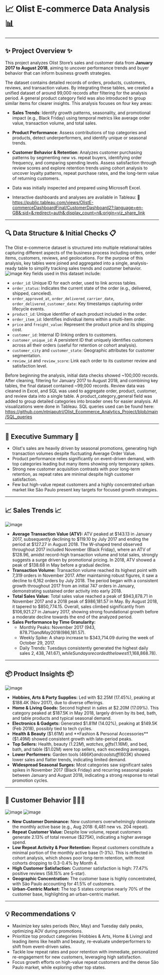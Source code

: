 # 📈 Olist E-commerce Data Analysis 📊

---

## ✨ Project Overview ✨

This project analyzes Olist Store’s sales and customer data from **January 2017 to August 2018**, aiming to uncover performance trends and buyer behavior that can inform business growth strategies.

The dataset contains detailed records of orders, products, customers, reviews, and transaction values. By integrating these tables, we created a unified dataset of around 99,000 records after filtering for the analysis period. A general product category field was also introduced to group similar items for clearer insights. This analysis focuses on four key areas:
* **Sales Trends**: Identify growth patterns, seasonality, and promotional impact (e.g., Black Friday) using temporal metrics like average order value, transaction volume, and total sales.
* **Product Performance**: Assess contributions of top categories and products, detect underperformers, and identify unique or seasonal trends.
* **Customer Behavior & Retention**: Analyzes customer purchasing patterns by segmenting new vs. repeat buyers, identifying order frequency, and comparing spending levels. Assess satisfaction through review scores and explore retention trends using cohort analysis to uncover loyalty patterns, repeat purchase rates, and the long-term value of returning customers.

* Data was initially inspected and prepared using Microsoft Excel.
* Interactive dashboards and analyses are available in Tableau: 🔗 https://public.tableau.com/views/OlistE-commerceDashboardFinal/CustomerDashboard2?:language=en-GB&:sid=&:redirect=auth&:display_count=n&:origin=viz_share_link

---

## 🔍 Data Structure & Initial Checks 📋

The Olist e-commerce dataset is structured into multiple relational tables capturing different aspects of the business process including orders, order items, customers, reviews, and geolocations. For the purpose of this analysis, key tables were joined and aggregated into a single, analysis-ready table to simplify tracking sales trends and customer behavior.
![image](https://github.com/user-attachments/assets/8aa2551b-d973-4daf-9602-1881825ae8e4)
Key fields used in this dataset include:

* `order_id`: Unique ID for each order, used to link across tables.
* `order_status`: Indicates the current state of the order (e.g., delivered, shipped, canceled).
* `order_approved_at`, `order_delivered_carrier_date`, `order_delivered_customer_date`: Key timestamps capturing order lifecycle events.
* `product_id`: Unique identifier of each product included in the order.
* `order_item_id`: Identifies individual items within a multi-item order.
* `price` and `freight_value`: Represent the product price and its shipping cost.
* `customer_id`: Internal ID linking orders to customers.
* `customer_unique_id`: A persistent ID that uniquely identifies customers across all their orders (useful for retention or cohort analysis).
* `customer_city` and `customer_state`: Geographic attributes for customer segmentation.
* `review_id` and `review_score`: Link each order to its customer review and satisfaction level.

Before beginning the analysis, initial data checks showed ~100,000 records. After cleaning, filtering for January 2017 to August 2018, and combining key tables, the final dataset contained ~99,000 records. Review data was cleaned in Excel, and SQL was used to aggregate order, product, customer, and review data into a single table. A product_category_general field was added to group detailed categories into broader ones for easier analysis. All visualizations were done in Tableau. SQL queries used can be found here: https://github.com/ntniaputri/Olist_Ecommerce_Analytics_Project/blob/main/SQL_queries

---

## 🌟 Executive Summary 🌟

* Olist's sales are heavily driven by seasonal promotions, generating high transaction volumes despite fluctuating Average Order Value.
* Product performance relies significantly on event-driven demand, with top categories leading but many items showing only temporary spikes.
* Strong new customer acquisition contrasts with poor long-term retention, as repeat rates are minimal despite high customer satisfaction.
* Few but high-value repeat customers and a highly concentrated urban market like São Paulo present key targets for focused growth strategies.

---

## 📈 Sales Trends 📈
![image](https://github.com/user-attachments/assets/383c3187-4e16-44c7-963d-b0c0473f2323)
* **Average Transaction Value (ATV):** ATV peaked at $143.13 in January 2017, subsequently declining to $119.10 by July 2017 and ending the period at $127.27 in August 2018. The W-shaped trend observed throughout 2017 included November (Black Friday), where an ATV of $128.96, amidst record-high transaction volume and total sales, strongly suggests a surge driven by promotional pricing. In 2018, ATV showed a peak of $138.68 in May before a gradual decline.
* **Transaction Volume:** Transaction volume reached its highest point with 7,319 orders in November 2017. After maintaining robust figures, it saw a decline to 6,162 orders by July 2018. The period began with a consistent growth throughout 2017 from an initial 747 orders in January, demonstrating sustained order activity into early 2018.
* **Total Sales Value:** Total sales value reached a peak of $943,878.71 in November 2017 and a 2018 peak of $986,181.57 in May. By August 2018, it tapered to $850,774.15. Overall, sales climbed significantly from $106,921.27 in January 2017, showing strong foundational growth before a moderate decline towards the end of the analyzed period.
* **Sales Performance by Time Granularity:**
    * Monthly Peaks: November 2017 ($943,878.71) and May 2018 ($986,181.57).
    * Weekly Spike: A sharp increase to $343,714.09 during the week of October 29, 2017.
    * Daily Trends: Tuesdays consistently generated the highest daily sales $2,438,741.67), while Sundays recorded the lowest ($1,168,868.78).

---

## 📦 Product Insights 📦
![image](https://github.com/user-attachments/assets/0f1cd55e-26b7-492f-b1fe-9ce52d39dfa1)
* **Hobbies, Arts & Party Supplies:** Led with $2.25M (17.45%), peaking at $188.4K (Nov 2017), due to diverse offerings.
* **Home & Living Goods:** Second highest in sales at $2.20M (17.09%). This category peaked at $187.5K in May 2018, largely driven by its bed, bath, and table products and typical seasonal demand.
* **Electronics & Gadgets:** Generated $1.81M (14.02%), peaking at $149.5K (Feb 2018), possibly tied to tech cycles.
* **Health & Beauty** ($1.61M) and **Fashion & Personal Accessories** ($1.49M) showed consistent growth with late-period peaks.
* **Top Sellers:** Health, beauty ($1.22M), watches, gifts ($1.16M), and bed, bath, and table ($1.02M) were top sellers, each exceeding averages.
* **Lower Performers:** Garden tools ($466K) and cool stuff ($603K) showed lower sales and flatter trends, indicating limited demand.
* **Widespread Seasonal Surges:** Most categories saw significant sales spikes in November 2017 (Black Friday) and recurring seasonal peaks between January and August 2018, indicating a strong response to retail promotion cycles.

---

## 🤝 Customer Behavior 🧑‍🤝‍🧑
![image](https://github.com/user-attachments/assets/fd519516-34c9-4e30-9146-2f7b138f71d0)
![image](https://github.com/user-attachments/assets/16bf883b-03d1-47ad-8c1c-7510d91f06d6)
* **New Customer Dominance:** New customers overwhelmingly dominate the monthly active base (e.g., Aug 2018: 6,481 new vs. 204 repeat).
* **Repeat Customer Value:** Despite low volume, repeat customers generate 2.13% of total revenue ($275K), indicating a higher average spend.
* **Low Repeat Activity & Poor Retention:** Repeat customers constitute a minimal portion of the monthly active base (1-3%). This is reflected in cohort analysis, which shows poor long-term retention, with most cohorts dropping to 0.3-0.4% by Month 4.
* **High Customer Satisfaction:** Customer satisfaction is high: 77.47% positive reviews (58.15% are 5-star).
* **Geographic Concentration:** The customer base is highly concentrated, with São Paulo accounting for 41.5% of customers.
* **Urban-Centric Market:** The top 5 states comprise nearly 70% of the customer base, highlighting an urban-centric market.

---

## 💡 Recommendations 💡

* Maximize key sales periods (Nov, May) and Tuesday daily peaks, optimizing AOV during promotions.
* Prioritize top product categories (Hobbies & Arts, Home & Living) and leading items like health and beauty, re-evaluate underperformers to shift from event-driven sales.
* Tackle low repeat rates and poor retention with immediate, personalized re-engagement for new customers, leveraging high satisfaction.
* Focus growth efforts on high-value repeat customers and the dense São Paulo market, while exploring other top states.
